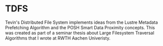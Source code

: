 # TDFS

Tevin's Distributed File System implements ideas from the Lustre Metadata Prefetching Algorithm and the POSH Smart Data Proximity concepts. This was created as part of a seminar thesis about Large Filesystem Traversal Algorithms that I wrote at RWTH Aachen Univeristy.
